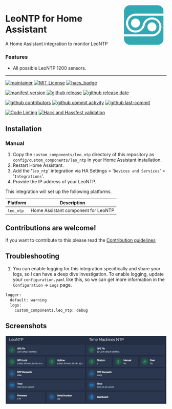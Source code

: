 <img src="https://github.com/CumpsD/home-assistant-leo-ntp/raw/main/images/brand/icon@2x.png"
     alt="LeoNTP"
     align="right"
     style="width: 124px;margin-right: 10px;" />

# LeoNTP for Home Assistant

A Home Assistant integration to monitor LeoNTP

### Features

- All possible LeoNTP 1200 sensors.

---

[![maintainer](https://img.shields.io/badge/maintainer-David%20Cumps-green?style=for-the-badge&logo=github)](https://github.com/CumpsD) [![MIT License](https://img.shields.io/github/license/CumpsD/home-assistant-leo-ntp?style=for-the-badge)](https://github.com/CumpsD/home-assistant-leo-ntp/blob/master/LICENSE) [![hacs_badge](https://img.shields.io/badge/HACS-Custom-41BDF5.svg?style=for-the-badge)](https://github.com/hacs/integration)

<!-- [![hacs_badge](https://img.shields.io/badge/HACS-Default-41BDF5.svg?style=flat-square)](https://github.com/hacs/integration)

[![Open your Home Assistant instance and open the repository inside the Home Assistant Community Store.](https://my.home-assistant.io/badges/hacs_repository.svg?style=flat-square)](https://my.home-assistant.io/redirect/hacs_repository/?owner=CumpsD&repository=home-assistant-leo-ntp&category=integration) -->

[![manifest version](https://img.shields.io/github/manifest-json/v/CumpsD/home-assistant-leo-ntp/master?filename=custom_components%2Fleo_ntp%2Fmanifest.json&style=for-the-badge)](https://github.com/CumpsD/home-assistant-leo-ntp)
[![github release](https://img.shields.io/github/v/release/CumpsD/home-assistant-leo-ntp?logo=github&style=for-the-badge)](https://github.com/CumpsD/home-assistant-leo-ntp/releases)
[![github release date](https://img.shields.io/github/release-date/CumpsD/home-assistant-leo-ntp?style=for-the-badge)](https://github.com/CumpsD/home-assistant-leo-ntp/releases)

[![github contributors](https://img.shields.io/github/contributors/CumpsD/home-assistant-leo-ntp?style=for-the-badge)](https://github.com/CumpsD/home-assistant-leo-ntp/graphs/contributors)
[![github commit activity](https://img.shields.io/github/commit-activity/y/CumpsD/home-assistant-leo-ntp?logo=github&style=for-the-badge)](https://github.com/CumpsD/home-assistant-leo-ntp/commits/main)
[![github last-commit](https://img.shields.io/github/last-commit/CumpsD/home-assistant-leo-ntp?style=for-the-badge)](https://github.com/CumpsD/home-assistant-leo-ntp/commits)

[![Code Linting](https://img.shields.io/github/actions/workflow/status/CumpsD/home-assistant-leo-ntp/lint.yml?label=lint&style=for-the-badge)](https://github.com/CumpsD/home-assistant-leo-ntp/actions/workflows/lint.yml)
[![Hacs and Hassfest validation](https://img.shields.io/github/actions/workflow/status/CumpsD/home-assistant-leo-ntp/validate.yml?label=validate&style=for-the-badge)](https://github.com/CumpsD/home-assistant-leo-ntp/actions/workflows/validate.yml)

## Installation

### Manual

1. Copy the `custom_components/leo_ntp` directory of this repository as `config/custom_components/leo_ntp` in your Home Assistant installation.
2. Restart Home Assistant.
3. Add the '`leo_ntp`' integration via HA Settings > '`Devices and Services`' > '`Integrations`'.
4. Provide the IP address of your LeoNTP.

This integration will set up the following platforms.

| Platform  | Description                                     |
| --------- | ----------------------------------------------- |
| `leo_ntp` | Home Assistant component for LeoNTP             |

## Contributions are welcome!

If you want to contribute to this please read the [Contribution guidelines](CONTRIBUTING.md)

## Troubleshooting

1. You can enable logging for this integration specifically and share your logs, so I can have a deep dive investigation. To enable logging, update your `configuration.yaml` like this, so we can get more information in the `Configuration` -> `Logs` page.

```
logger:
  default: warning
  logs:
    custom_components.leo_ntp: debug
```

## Screenshots

![LeoNTP Lovelace](https://github.com/CumpsD/home-assistant-leo-ntp/raw/main/images/leo_ntp.png "LeoNTP Lovelace")
